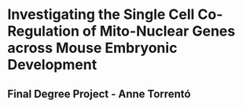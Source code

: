 # Investigating the Single Cell Co-Regulation of Mito-Nuclear Genes across Mouse Embryonic Development
## Final Degree Project - Anne Torrentó
